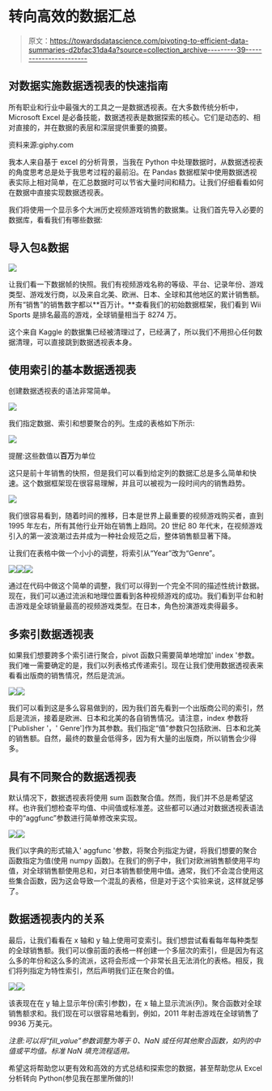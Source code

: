 # 转向高效的数据汇总

> 原文：<https://towardsdatascience.com/pivoting-to-efficient-data-summaries-d2bfac31da4a?source=collection_archive---------39----------------------->

## 对数据实施数据透视表的快速指南

所有职业和行业中最强大的工具之一是数据透视表。在大多数传统分析中，Microsoft Excel 是必备技能，数据透视表是数据探索的核心。它们是动态的、相对直接的，并在数据的表层和深层提供重要的摘要。

资料来源:giphy.com

我本人来自基于 excel 的分析背景，当我在 Python 中处理数据时，从数据透视表的角度思考总是处于我思考过程的最前沿。在 Pandas 数据框架中使用数据透视表实际上相对简单，在汇总数据时可以节省大量时间和精力。让我们仔细看看如何在数据中直接实现数据透视表。

我们将使用一个显示多个大洲历史视频游戏销售的数据集。让我们首先导入必要的数据库，看看我们有哪些数据:

## **导入包&数据**

![](img/69a169fb8a25b8d7cb24e1a175a5cb8f.png)

让我们看一下数据帧的快照。我们有视频游戏名称的等级、平台、记录年份、游戏类型、游戏发行商，以及来自北美、欧洲、日本、全球和其他地区的累计销售额。所有“销售”的销售数字都以**百万计。**查看我们的初始数据框架，我们看到 Wii Sports 是排名最高的游戏，全球销量相当于 8274 万。

这个来自 Kaggle 的数据集已经被清理过了，已经满了，所以我们不用担心任何数据清理，可以直接跳到数据透视表本身。

## 使用索引的基本数据透视表

创建数据透视表的语法非常简单。

![](img/7c4062868ba9e33a95ca04b37ea3b269.png)

我们指定数据、索引和想要聚合的列。生成的表格如下所示:

![](img/b8fdaf30e323fee4ecb852f8e0635861.png)

提醒:这些数值以**百万**为单位

这只是前十年销售的快照，但是我们可以看到给定列的数据汇总是多么简单和快速。这个数据框架现在很容易理解，并且可以被视为一段时间内的销售趋势。

![](img/ef59ccc06b9795be7f976f78b78e9cbd.png)

我们很容易看到，随着时间的推移，日本是世界上最重要的视频游戏购买者，直到 1995 年左右，所有其他行业开始在销售上趋同。20 世纪 80 年代末，在视频游戏引入的第一波浪潮过去并成为一种社会规范之后，整体销售额显著下降。

让我们在表格中做一个小小的调整，将索引从“Year”改为“Genre”。

![](img/62b33b1627aee16b27fcd4e026a05eab.png)![](img/691c29a464085be01306ef652642f705.png)![](img/8ccc23d8f9984f0f7a0f33cdf91528b7.png)

通过在代码中做这个简单的调整，我们可以得到一个完全不同的描述性统计数据。现在，我们可以通过流派和地理位置看到各种视频游戏的成功。我们看到平台和射击游戏是全球销量最高的视频游戏类型。在日本，角色扮演游戏卖得最多。

## 多索引数据透视表

如果我们想要跨多个索引进行聚合，pivot 函数只需要简单地增加' index '参数。我们唯一需要确定的是，我们以列表格式传递索引。现在让我们使用数据透视表来看看出版商的销售情况，然后是流派。

![](img/896c862c855c4d65ed19a824ff529ab9.png)![](img/c6acae6f7d2f7675053d9e9a3ff12708.png)

我们可以看到这是多么容易做到的，因为我们首先看到一个出版商公司的索引，然后是流派，接着是欧洲、日本和北美的各自销售情况。请注意，index 参数将['Publisher '，' Genre']作为其参数。我们指定“值”参数只包括欧洲、日本和北美的销售额。自然，最终的数量会低得多，因为有大量的出版商，所以销售会少得多。

## 具有不同聚合的数据透视表

默认情况下，数据透视表将使用 sum 函数聚合值。然而，我们并不总是希望这样。也许我们想检查平均值、中间值或标准差。这些都可以通过对数据透视表语法中的“aggfunc”参数进行简单修改来实现。

![](img/56a9b6eb42c2149904ddc2a40f793805.png)![](img/1475e08f31992a66e84162f0b10fbc18.png)

我们以字典的形式输入' aggfunc '参数，将聚合列指定为键，将我们想要的聚合函数指定为值(使用 numpy 函数)。在我们的例子中，我们对欧洲销售额使用平均值，对全球销售额使用总和，对日本销售额使用中值。通常，我们不会混合使用这些集合函数，因为这会导致一个混乱的表格，但是对于这个实验来说，这样就足够了。

## 数据透视表内的关系

最后，让我们看看在 x 轴和 y 轴上使用可变索引。我们想尝试看看每年每种类型的全球销售额。我们可以像前面的表格一样创建一个多层次的索引，但是因为有这么多的年份和这么多的流派，这将会形成一个非常长且无法消化的表格。相反，我们将列指定为特性索引，然后声明我们正在聚合的值。

![](img/41a78b679f69f2e572d28b64ca89edef.png)![](img/88829d1182924df37b778a63926018a6.png)

该表现在在 y 轴上显示年份(索引参数)，在 x 轴上显示流派(列)。聚合函数对全球销售额求和。我们现在可以很容易地看到，例如，2011 年射击游戏在全球销售了 9936 万美元。

*注意:可以将“fill_value”参数调整为等于 0、NaN 或任何其他聚合函数，如列的中值或平均值。标准 NaN 填充流程适用。*

希望这将帮助您以更有效和高效的方式总结和探索您的数据，甚至帮助您从 Excel 分析转向 Python(参见我在那里所做的)!